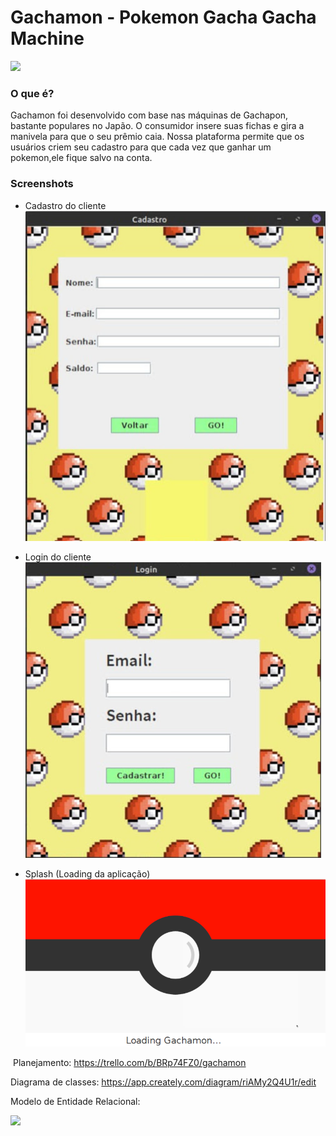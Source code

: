 # Gachamon - Pokemon Gacha Gacha Machine

![](https://raw.githubusercontent.com/eeikee/Gachamon/master/res/logo.png)

### O que é?
Gachamon foi desenvolvido com base nas máquinas de Gachapon, bastante populares no Japão. O consumidor insere suas fichas e gira a manivela para que o seu prêmio caia.
Nossa plataforma permite que os usuários criem seu cadastro para que cada vez que ganhar um pokemon,ele fique salvo na conta.

### Screenshots

- Cadastro do cliente
![](https://github.com/nathaliyukari/Gachamon/blob/master/Gachamon-cadastro.png?raw=true)

- Login do cliente
![](https://github.com/nathaliyukari/Gachamon/blob/master/Gachamon-login.png?raw=true)

- Splash (Loading da aplicação)
![](https://github.com/nathaliyukari/Gachamon/blob/master/Gachamon-loading.png?raw=true)


![]()
Planejamento:
https://trello.com/b/BRp74FZ0/gachamon

Diagrama de classes:
https://app.creately.com/diagram/riAMy2Q4U1r/edit

Modelo de Entidade Relacional:

![](https://github.com/eeikee/Gachamon/blob/master/er_model.png)
